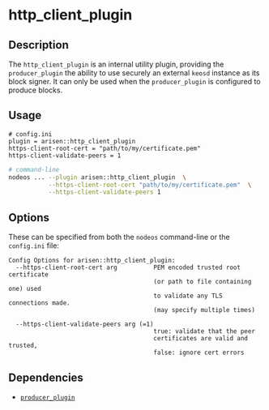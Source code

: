 # http_client_plugin

## Description

The `http_client_plugin`  is an internal utility plugin, providing the `producer_plugin` the ability to use securely an external `keosd` instance as its block signer. It can only be used when the `producer_plugin` is configured to produce blocks.

## Usage

```console
# config.ini
plugin = arisen::http_client_plugin
https-client-root-cert = "path/to/my/certificate.pem"
https-client-validate-peers = 1
```
```sh
# command-line
nodeos ... --plugin arisen::http_client_plugin  \
           --https-client-root-cert "path/to/my/certificate.pem"  \
           --https-client-validate-peers 1
```

## Options

These can be specified from both the `nodeos` command-line or the `config.ini` file:

```console
Config Options for arisen::http_client_plugin:
  --https-client-root-cert arg          PEM encoded trusted root certificate 
                                        (or path to file containing one) used 
                                        to validate any TLS connections made.  
                                        (may specify multiple times)
                                        
  --https-client-validate-peers arg (=1)
                                        true: validate that the peer 
                                        certificates are valid and trusted, 
                                        false: ignore cert errors
```

## Dependencies

* [`producer_plugin`](../producer_plugin/index.md)
